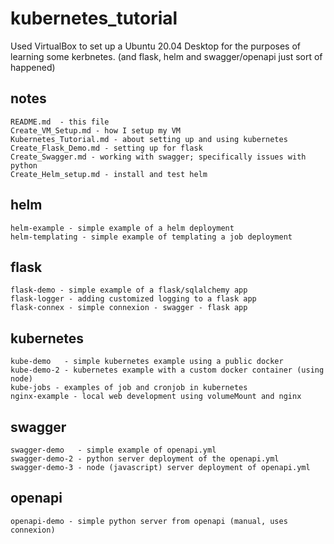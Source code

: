 # kubernetes_tutorial

Used VirtualBox to set up a Ubuntu 20.04 Desktop for the purposes of learning some kerbnetes. 
(and flask, helm and swagger/openapi just sort of happened)

## notes
```
README.md  - this file
Create_VM_Setup.md - how I setup my VM
Kubernetes_Tutorial.md - about setting up and using kubernetes
Create_Flask_Demo.md - setting up for flask
Create_Swagger.md - working with swagger; specifically issues with python
Create_Helm_setup.md - install and test helm
```

## helm
```
helm-example - simple example of a helm deployment
helm-templating - simple example of templating a job deployment
```

## flask
```
flask-demo - simple example of a flask/sqlalchemy app
flask-logger - adding customized logging to a flask app
flask-connex - simple connexion - swagger - flask app
```

## kubernetes
```
kube-demo   - simple kubernetes example using a public docker
kube-demo-2 - kubernetes example with a custom docker container (using node)
kube-jobs - examples of job and cronjob in kubernetes
nginx-example - local web development using volumeMount and nginx 
```

## swagger
```
swagger-demo   - simple example of openapi.yml
swagger-demo-2 - python server deployment of the openapi.yml 
swagger-demo-3 - node (javascript) server deployment of openapi.yml
```

## openapi
```
openapi-demo - simple python server from openapi (manual, uses connexion)
```
